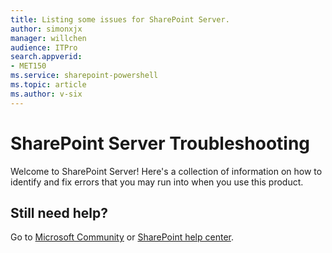 ```yaml
---
title: Listing some issues for SharePoint Server.
author: simonxjx
manager: willchen
audience: ITPro
search.appverid: 
- MET150
ms.service: sharepoint-powershell
ms.topic: article
ms.author: v-six
---
```


# SharePoint Server Troubleshooting

Welcome to SharePoint Server! Here's a collection of information on how to identify and fix errors that you may run into when you use this product.

## Still need help? 

Go to [Microsoft Community](https://answers.microsoft.com) or [SharePoint help center](https://support.office.com/sharepoint).